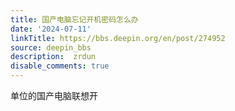 ```yaml
---
title: 国产电脑忘记开机密码怎么办
date: '2024-07-11'
linkTitle: https://bbs.deepin.org/en/post/274952
source: deepin_bbs
description:  zrdun 
disable_comments: true
---
```

单位的国产电脑联想开
